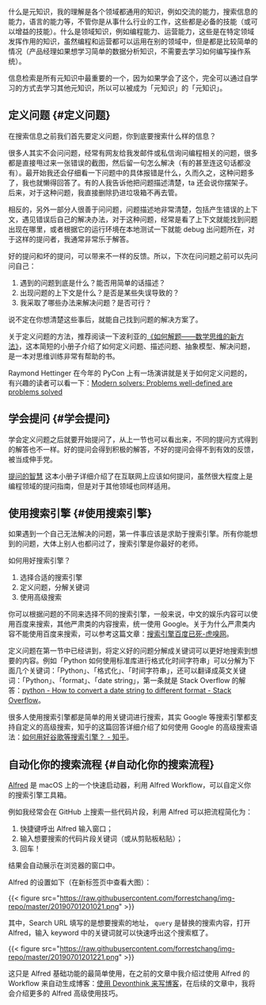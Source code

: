 
什么是元知识，我的理解是各个领域都通用的知识，例如交流的能力，搜索信息的能力，语言的能力等，不管你是从事什么行业的工作，这些都是必备的技能（或可以增益的技能）。什么是领域知识，例如编程能力、运营能力，这些是在特定领域发挥作用的知识，虽然编程和运营都可以运用在别的领域中，但是都是比较简单的情况（产品经理如果想学习简单的数据分析知识，不需要去学习如何编写操作系统）。

信息检索是所有元知识中最重要的一个，因为如果学会了这个，完全可以通过自学习的方式去学习其他元知识，所以可以被成为「元知识」的「元知识」。


## 定义问题 {#定义问题}

在搜索信息之前我们首先要定义问题，你到底要搜索什么样的信息？

很多人其实不会问问题，经常有网友给我发邮件或私信询问编程相关的问题，很多都是直接甩过来一张错误的截图，然后留一句怎么解决（有的甚至连这句话都没有）。最开始我还会仔细看一下问题中的具体报错是什么，久而久之，这种问题多了，我也就懒得回答了。有的人我告诉他把问题描述清楚，ta 还会说你摆架子。后来，对于这种问题，我直接删除扔进垃圾箱不再去管。

相反的，另外一部分人很善于问问题，问题描述地非常清楚，包括产生错误的上下文，遇见错误后自己的解决办法，对于这种问题，经常是看了上下文就能找到问题出现在哪里，或者根据它的运行环境在本地测试一下就能 debug 出问题所在，对于这样的提问者，我通常非常乐于解答。

好的提问和坏的提问，可以带来不一样的反馈。所以，下次在问问题之前可以先问问自己：

1.  遇到的问题到底是什么？能否用简单的话描述？
2.  出现问题的上下文是什么？是否是某些失误导致的？
3.  我采取了哪些办法来解决问题？是否可行？

说不定在你想清楚这些事后，就能自己找到问题的解决方案了。

关于定义问题的方法，推荐阅读一下波利亚的[《如何解题——数学思维的新方法》](https://book.douban.com/subject/2124114/)，这本简短的小册子介绍了如何定义问题、描述问题、抽象模型、解决问题，是一本对思维训练非常有帮助的书。

Raymond Hettinger 在今年的 PyCon 上有一场演讲就是关于如何定义问题的，有兴趣的读者可以看一下：[Modern solvers: Problems well-defined are problems solved](https://www.youtube.com/watch?v=%5FGP9OpZPUYc)


## 学会提问 {#学会提问}

学会定义问题之后就要开始提问了，从上一节也可以看出来，不同的提问方式得到的解答也不一样。好的提问会得到积极的解答，不好的提问会得不到有效的反馈，被当成伸手党。

[提问的智慧](https://github.com/ryanhanwu/How-To-Ask-Questions-The-Smart-Way/blob/master/README-zh%5FCN.md) 这本小册子详细介绍了在互联网上应该如何提问，虽然很大程度上是编程领域的提问指南，但是对于其他领域也同样适用。


## 使用搜索引擎 {#使用搜索引擎}

如果遇到一个自己无法解决的问题，第一件事应该是求助于搜索引擎。所有你能想到的问题，大体上别人也都问过了，搜索引擎是你最好的老师。

如何用好搜索引擎？

1.  选择合适的搜索引擎
2.  定义问题，分解关键词
3.  使用高级搜索

你可以根据问题的不同来选择不同的搜索引擎，一般来说，中文的娱乐内容可以使用百度来搜索，其他严肃类的内容搜索，统一使用 Google。关于为什么严肃类内容不能使用百度来搜索，可以参考这篇文章：[搜索引擎百度已死-虎嗅网](https://www.huxiu.com/article/282406.html)。

定义问题在第一节中已经讲到，将定义好的问题分解成关键词可以更好地搜索到想要的内容。例如「Python 如何使用标准库进行格式化时间字符串」可以分解为下面几个关键词：「Python」、「格式化」、「时间字符串」，还可以翻译成英文关键词：「Python」、「format」、「date string」，第一条就是 Stack Overflow 的解答：[python - How to convert a date string to different format - Stack Overflow](https://stackoverflow.com/questions/14524322/how-to-convert-a-date-string-to-different-format)。

很多人使用搜索引擎都是简单的用关键词进行搜索，其实 Google 等搜索引擎都支持自定义的高级搜索，知乎的这篇回答详细介绍了如何使用 Google 的高级搜索语法：[如何用好谷歌等搜索引擎？ - 知乎](https://www.zhihu.com/question/20161362)。


## 自动化你的搜索流程 {#自动化你的搜索流程}

[Alfred](https://www.alfredapp.com/) 是 macOS 上的一个快速启动器，利用 Alfred Workflow，可以自定义你的搜索引擎工具箱。

例如我经常会在 GitHub 上搜索一些代码片段，利用 Alfred 可以把流程简化为：

1.  快捷键呼出 Alfred 输入窗口；
2.  输入想要搜索的代码片段关键词（或从剪贴板粘贴）；
3.  回车！

结果会自动展示在浏览器的窗口中。

Alfred 的设置如下（在新标签页中查看大图）：

{{< figure src="https://raw.githubusercontent.com/forrestchang/img-repo/master/20190701201021.png" >}}

其中，Search URL 填写的是想要搜索的地址， `query` 是替换的搜索内容，打开 Alfred，输入 keyword 中的关键词就可以快速呼出这个搜索框了。

{{< figure src="https://raw.githubusercontent.com/forrestchang/img-repo/master/20190701201221.png" >}}

这只是 Alfred 基础功能的最简单使用，在之前的文章中我介绍过使用 Alfred 的
Workflow 来自动生成博客：[使用 Devonthink 来写博客](http://blog.jiayuanzhang.com/post/use-devonthink-to-write-blog/)，在后续的文章中，我将会介绍更多的 Alfred 高级使用技巧。
